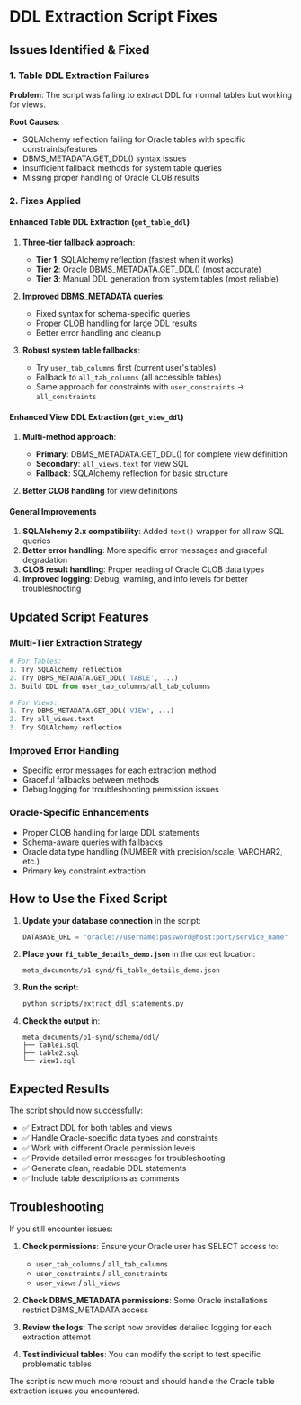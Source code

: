# DDL Extraction Script Fixes

## Issues Identified & Fixed

### 1. **Table DDL Extraction Failures**
**Problem**: The script was failing to extract DDL for normal tables but working for views.

**Root Causes**:
- SQLAlchemy reflection failing for Oracle tables with specific constraints/features
- DBMS_METADATA.GET_DDL() syntax issues
- Insufficient fallback methods for system table queries
- Missing proper handling of Oracle CLOB results

### 2. **Fixes Applied**

#### **Enhanced Table DDL Extraction** (`get_table_ddl`)
1. **Three-tier fallback approach**:
   - **Tier 1**: SQLAlchemy reflection (fastest when it works)
   - **Tier 2**: Oracle DBMS_METADATA.GET_DDL() (most accurate)
   - **Tier 3**: Manual DDL generation from system tables (most reliable)

2. **Improved DBMS_METADATA queries**:
   - Fixed syntax for schema-specific queries
   - Proper CLOB handling for large DDL results
   - Better error handling and cleanup

3. **Robust system table fallbacks**:
   - Try `user_tab_columns` first (current user's tables)
   - Fallback to `all_tab_columns` (all accessible tables)
   - Same approach for constraints with `user_constraints` → `all_constraints`

#### **Enhanced View DDL Extraction** (`get_view_ddl`)
1. **Multi-method approach**:
   - **Primary**: DBMS_METADATA.GET_DDL() for complete view definition
   - **Secondary**: `all_views.text` for view SQL
   - **Fallback**: SQLAlchemy reflection for basic structure

2. **Better CLOB handling** for view definitions

#### **General Improvements**
1. **SQLAlchemy 2.x compatibility**: Added `text()` wrapper for all raw SQL queries
2. **Better error handling**: More specific error messages and graceful degradation
3. **CLOB result handling**: Proper reading of Oracle CLOB data types
4. **Improved logging**: Debug, warning, and info levels for better troubleshooting

## Updated Script Features

### **Multi-Tier Extraction Strategy**
```python
# For Tables:
1. Try SQLAlchemy reflection
2. Try DBMS_METADATA.GET_DDL('TABLE', ...)
3. Build DDL from user_tab_columns/all_tab_columns

# For Views:
1. Try DBMS_METADATA.GET_DDL('VIEW', ...)
2. Try all_views.text
3. Try SQLAlchemy reflection
```

### **Improved Error Handling**
- Specific error messages for each extraction method
- Graceful fallbacks between methods
- Debug logging for troubleshooting permission issues

### **Oracle-Specific Enhancements**
- Proper CLOB handling for large DDL statements
- Schema-aware queries with fallbacks
- Oracle data type handling (NUMBER with precision/scale, VARCHAR2, etc.)
- Primary key constraint extraction

## How to Use the Fixed Script

1. **Update your database connection** in the script:
   ```python
   DATABASE_URL = "oracle://username:password@host:port/service_name"
   ```

2. **Place your `fi_table_details_demo.json`** in the correct location:
   ```
   meta_documents/p1-synd/fi_table_details_demo.json
   ```

3. **Run the script**:
   ```bash
   python scripts/extract_ddl_statements.py
   ```

4. **Check the output** in:
   ```
   meta_documents/p1-synd/schema/ddl/
   ├── table1.sql
   ├── table2.sql
   └── view1.sql
   ```

## Expected Results

The script should now successfully:
- ✅ Extract DDL for both tables and views
- ✅ Handle Oracle-specific data types and constraints
- ✅ Work with different Oracle permission levels
- ✅ Provide detailed error messages for troubleshooting
- ✅ Generate clean, readable DDL statements
- ✅ Include table descriptions as comments

## Troubleshooting

If you still encounter issues:

1. **Check permissions**: Ensure your Oracle user has SELECT access to:
   - `user_tab_columns` / `all_tab_columns`
   - `user_constraints` / `all_constraints`
   - `user_views` / `all_views`

2. **Check DBMS_METADATA permissions**: Some Oracle installations restrict DBMS_METADATA access

3. **Review the logs**: The script now provides detailed logging for each extraction attempt

4. **Test individual tables**: You can modify the script to test specific problematic tables

The script is now much more robust and should handle the Oracle table extraction issues you encountered.